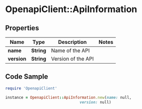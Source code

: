 # OpenapiClient::ApiInformation

## Properties

Name | Type | Description | Notes
------------ | ------------- | ------------- | -------------
**name** | **String** | Name of the API | 
**version** | **String** | Version of the API | 

## Code Sample

```ruby
require 'OpenapiClient'

instance = OpenapiClient::ApiInformation.new(name: null,
                                 version: null)
```


